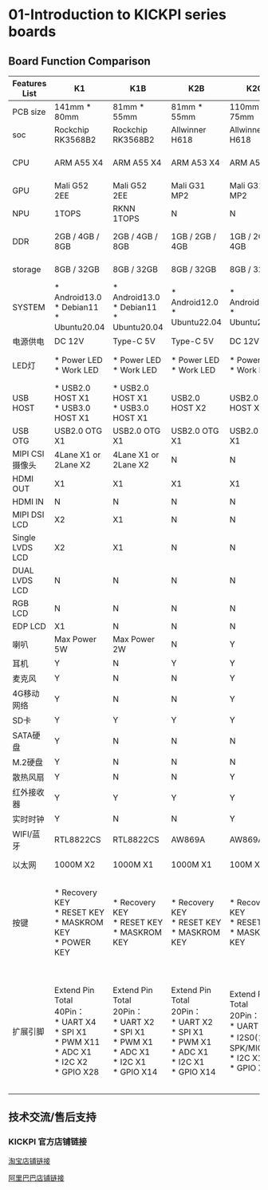 # 01-Introduction to KICKPI series boards





## Board Function Comparison

| Features List        | K1                                                           | K1B                                                          | K2B                                                          | K2C                                                          | K3                                                           | K4B                                                          | K5                                                           | K6B                                                          | K7                                                           | K8                                                           |
| --------------- | ------------------------------------------------------------ | ------------------------------------------------------------ | ------------------------------------------------------------ | ------------------------------------------------------------ | ------------------------------------------------------------ | ------------------------------------------------------------ | ------------------------------------------------------------ | ------------------------------------------------------------ | ------------------------------------------------------------ | ------------------------------------------------------------ |
| PCB size         | 141mm * 80mm                                                 | 81mm * 55mm                                                  | 81mm * 55mm                                                  | 110mm * 75mm                                                 | 141mm * 80mm                                                 | 81mm * 55mm                                                  | 141mm * 80mm                                                 | 81mm * 55mm                                                  | 141mm * 80mm                                                 | 141mm * 80mm                                                 |
| soc          | Rockchip RK3568B2                                            | Rockchip RK3568B2                                            | Allwinner H618                                               | Allwinner H618                                               | Rockchip RK3562                                              | Allwinner T113-S3                                            | Allwinner A133                                               | Rockchip RV1106                                              | Rockchip RK3576                                              | Rockchip RK3588                                              |
| CPU             | ARM A55 X4                                                   | ARM A55 X4                                                   | ARM A53 X4                                                   | ARM A53 X4                                                   | ARM A53 X4                                                   | ARM A7 X2                                                    | ARM A53 X4                                                   | ARM A7 X1                                                    | ARM A72 X4 & ARM A53 X4                                      | ARM A76 X4 & ARM A55 X4                                      |
| GPU             | Mali G52 2EE                                                 | Mali G52 2EE                                                 | Mali G31 MP2                                                 | Mali G31 MP2                                                 | Mali G52 2EE                                                 | N                                                            | PowerVR GE8300                                               | N                                                            | Mali G52 MC3                                                 | Mali G610 MC4                                                |
| NPU             | 1TOPS                                                        | RKNN 1TOPS                                                   | N                                                            | N                                                            | 1TOPS                                                        | N                                                            | N                                                            | N                                                            | 6TOPS                                                        | 6TOPS                                                        |
| DDR     | 2GB / 4GB / 8GB                                              | 2GB / 4GB / 8GB                                              | 1GB / 2GB / 4GB                                              | 1GB / 2GB / 4GB                                              | 2GB / 4GB / 8GB                                              | 64MB / 128MB / 256MB                                         | 1GB / 2GB / 4GB                                              | 256MB                                                        | 4GB / 8GB / 16G                                              | 4GB / 8GB / 16G / 32GB                                       |
| storage     | 8GB / 32GB                                                   | 8GB / 32GB                                                   | 8GB / 32GB                                                   | 8GB / 32GB                                                   | 8GB / 32GB                                                   | 8GB                                                          | 8GB / 32GB                                                   | 8GB                                                          | 32GB / 64GB                                                  | 32GB / 64GB                                                  |
| SYSTEM     | * Android13.0<br />* Debian11<br />* Ubuntu20.04             | * Android13.0<br />* Debian11<br />* Ubuntu20.04             | * Android12.0<br />* Ubuntu22.04                             | * Android12.0<br />* Ubuntu22.04                             | * Android13.0<br />* Debian11<br />* Ubuntu20.04             | * Buildroot<br />*Ubuntu20.04                                | * Android10<br />* Ubuntu16.04                               | * Buildroot                                                  | * Android14.0                                                | * Android13.0                                                |
| 电源供电        | DC 12V                                                       | Type-C 5V                                                    | Type-C 5V                                                    | DC 12V                                                       | DC 12V                                                       | Type-C 5V                                                    | DC 12V                                                       | Type-C 5V                                                    | DC 12V                                                       | DC 12V                                                       |
| LED灯           | * Power LED<br />* Work LED                                  | * Power LED<br />* Work LED                                  | * Power LED<br />* Work LED                                  | * Power LED<br />* Work LED                                  | * Power LED<br />* Work LED                                  | * Power LED<br />* Work LED                                  | * Power LED<br />* Work LED                                  | * Power LED<br />* Work LED                                  | * Power LED <br />* Work LED                                 | * Power LED <br />* Work LED                                 |
| USB HOST        | * USB2.0 HOST X1<br />* USB3.0 HOST X1                       | * USB2.0 HOST X1<br />* USB3.0 HOST X1                       | USB2.0 HOST X2                                               | USB2.0 HOST X2                                               | USB2.0 HOST X2                                               | USB2.0 HOST X2                                               | USB2.0 HOST X2                                               | USB2.0 HOST X2                                               | USB3.0 HOST X3                                               | USB2.0 HOST X1<br />USB3.0 HOST X3                           |
| USB OTG         | USB2.0 OTG X1                                                | USB2.0 OTG X1                                                | USB2.0 OTG X1                                                | USB2.0 OTG X1                                                | USB2.0 OTG X1                                                | USB2.0 OTG X1                                                | USB2.0 OTG X1                                                | USB2.0 OTG X1                                                | USB3.1 OTG  X1                                               | USB3.1 OTG  X1                                               |
| MIPI CSI摄像头  | 4Lane X1 or 2Lane X2                                         | 4Lane X1 or 2Lane X2                                         | N                                                            | N                                                            | 4Lane X2 or 2Lane X4                                         | N                                                            | 4Lane X2                                                     | 4Lane X1                                                     | 4Lane X3                                                     | 4Lane X4                                                     |
| HDMI OUT        | X1                                                           | X1                                                           | X1                                                           | X1                                                           | N                                                            | N                                                            | N                                                            | N                                                            | X1                                                           | X2                                                           |
| HDMI IN         | N                                                            | N                                                            | N                                                            | N                                                            | N                                                            | N                                                            | N                                                            | N                                                            | N                                                            | X1                                                           |
| MIPI DSI LCD    | X2                                                           | X1                                                           | N                                                            | N                                                            | X1                                                           | N                                                            | N                                                            | N                                                            | X1                                                           | X1                                                           |
| Single LVDS LCD | X2                                                           | X1                                                           | N                                                            | N                                                            | X1                                                           | X1                                                           | X1                                                           | N                                                            | N                                                            | N                                                            |
| DUAL LVDS LCD   | N                                                            | N                                                            | N                                                            | N                                                            | X1                                                           | N                                                            | x1                                                           | N                                                            | N                                                            | N                                                            |
| RGB LCD         | N                                                            | N                                                            | N                                                            | N                                                            | N                                                            | N                                                            | N                                                            | Y                                                            | N                                                            | N                                                            |
| EDP LCD         | X1                                                           | N                                                            | N                                                            | N                                                            | N                                                            | N                                                            | N                                                            | N                                                            | N                                                            | N                                                            |
| 喇叭            | Max Power 5W                                                 | Max Power 2W                                                 | N                                                            | Y                                                            | Max Power 5W                                                 | Y                                                            | Y                                                            | Y                                                            | Y                                                            | Y                                                            |
| 耳机            | Y                                                            | N                                                            | Y                                                            | Y                                                            | Y                                                            | Y                                                            | Y                                                            | N                                                            | Y                                                            | Y                                                            |
| 麦克风          | Y                                                            | N                                                            | N                                                            | Y                                                            | Y                                                            | Y                                                            | Y                                                            | Y                                                            | Y                                                            | Y                                                            |
| 4G移动网络      | Y                                                            | N                                                            | N                                                            | Y                                                            | Y                                                            | Y                                                            | Y                                                            | Y                                                            | Y                                                            | Y                                                            |
| SD卡            | Y                                                            | Y                                                            | Y                                                            | Y                                                            | Y                                                            | Y                                                            | Y                                                            | Y                                                            | Y                                                            | Y                                                            |
| SATA硬盘        | Y                                                            | N                                                            | N                                                            | N                                                            | N                                                            | N                                                            | N                                                            | N                                                            | N                                                            | N                                                            |
| M.2硬盘         | Y                                                            | N                                                            | N                                                            | N                                                            | Y                                                            | N                                                            | N                                                            | N                                                            | Y                                                            | N                                                            |
| 散热风扇        | Y                                                            | N                                                            | N                                                            | Y                                                            | Y                                                            | N                                                            | Y                                                            | N                                                            | Y                                                            | Y                                                            |
| 红外接收器      | Y                                                            | Y                                                            | Y                                                            | Y                                                            | Y                                                            | N                                                            | Y                                                            | Y                                                            | Y                                                            | Y                                                            |
| 实时时钟        | Y                                                            | N                                                            | N                                                            | Y                                                            | Y                                                            | Y                                                            | Y                                                            | Y                                                            | Y                                                            | Y                                                            |
| WIFI/蓝牙       | RTL8822CS                                                    | RTL8822CS                                                    | AW869A                                                       | AW869A                                                       | RTL8822CS                                                    | RTL8723BU                                                    | AW869A                                                       | RTL8723BU                                                    | RTL8822CS                                                    | RTL8852BE                                                    |
| 以太网          | 1000M X2                                                     | 1000M X1                                                     | 1000M X1                                                     | 100M X1                                                      | * 1000M X1<br />* 100M X1                                    | 100M X1                                                      | 1000M X1                                                     | 100M X1                                                      | 1000M X2                                                     | 1000M X2                                                     |
| 按键            | * Recovery KEY<br />* RESET KEY<br />* MASKROM KEY<br />* POWER KEY | * Recovery KEY<br />* RESET KEY<br />* MASKROM KEY           | * Recovery KEY<br />* RESET KEY<br />* MASKROM KEY           | * Recovery KEY<br />* RESET KEY<br />* MASKROM KEY           | * Recovery KEY<br />* RESET KEY<br />* MASKROM KEY<br />* POWER KEY | * Recovery KEY<br />* RESET KEY<br />* MASKROM KEY           | * Recovery KEY<br />* RESET KEY<br />* MASKROM KEY<br />* POWER KEY | * Recovery KEY<br />* RESET KEY<br />* MASKROM KEY           | * Recovery KEY <br />* RESET KEY <br />* POWER KEY <br />* MASKROM KEY | * Recovery KEY <br />* RESET KEY <br />* POWER KEY <br />* MASKROM KEY |
| 扩展引脚        | Extend Pin Total 40Pin：<br />* UART X4<br />* SPI X1<br />* PWM X11<br />* ADC X1<br />* I2C X2<br />* GPIO X28 | Extend Pin Total 20Pin：<br />* UART X2<br />* SPI X1<br />* PWM X1<br />* ADC X1<br />* I2C X1<br />* GPIO X14 | Extend Pin Total 20Pin：<br />* UART X2<br />* SPI X1<br />* PWM X1<br />* ADC X1<br />* I2C X1<br />* GPIO X14 | Extend Pin Total 20Pin：<br />* UART X2<br />* I2S0(复用SPK/MIC)<br />* I2C X1<br />* GPIO X6 | Extend Pin Total 20Pin：<br />* UART X3<br />* I2C X1<br />* USB2.0 HOST X1<br />* PWM X1<br />* ADC X1<br />* GPIO X11 | Extend Pin Total 20Pin：<br />* UART X3<br />* I2C X1<br />* USB2.0 HOST X1<br />* PWM X1<br />* ADC X1<br />* GPIO X11 | Extend Pin Total 20Pin：<br />* UART X3<br />* I2C X1<br />* USB2.0 HOST X1<br />* PWM X1<br />* ADC X1<br />* GPIO X11 | Extend Pin Total 20Pin：<br />* UART X3<br />* I2C X1<br />* USB2.0 HOST X1<br />* PWM X1<br />* ADC X1<br />* GPIO X11 | Extend Pin Total 40Pin： <br />* CAN X2<br />* PWM X7 <br />* UART X5<br />* I3C X1 <br />* I2C X3 <br />* SPI X1<br />* PDM X1<br />* ADC X3 <br />* GPIO X22 | Extend Pin Total 40Pin：<br />* UART X5<br /> * SPI X2<br /> * PWM X7<br /> * ADC X1 <br /> * I2C X1 <br /> * GPIO X22 <br /> * I2S X1 <br /> * CAN X1 <br /> * USB X1 |





## 技术交流/售后支持

### KICKPI 官方店铺链接

[淘宝店铺链接](https://shop183733283.taobao.com/?spm=a230r.7195193.1997079397.2.10f76f498zHqMG)

[阿里巴巴店铺链接](https://shop122g2107958t7.1688.com/page/index.html?spm=0.0.wp_pc_common_header_companyName_undefined.0)



